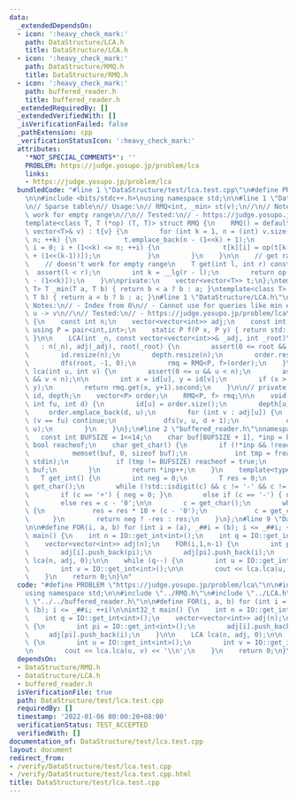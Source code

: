 ```yaml
---
data:
  _extendedDependsOn:
  - icon: ':heavy_check_mark:'
    path: DataStructure/LCA.h
    title: DataStructure/LCA.h
  - icon: ':heavy_check_mark:'
    path: DataStructure/RMQ.h
    title: DataStructure/RMQ.h
  - icon: ':heavy_check_mark:'
    path: buffered_reader.h
    title: buffered_reader.h
  _extendedRequiredBy: []
  _extendedVerifiedWith: []
  _isVerificationFailed: false
  _pathExtension: cpp
  _verificationStatusIcon: ':heavy_check_mark:'
  attributes:
    '*NOT_SPECIAL_COMMENTS*': ''
    PROBLEM: https://judge.yosupo.jp/problem/lca
    links:
    - https://judge.yosupo.jp/problem/lca
  bundledCode: "#line 1 \"DataStructure/test/lca.test.cpp\"\n#define PROBLEM \"https://judge.yosupo.jp/problem/lca\"\
    \n\n#include <bits/stdc++.h>\nusing namespace std;\n\n#line 1 \"DataStructure/RMQ.h\"\
    \n// Sparse table\n// Usage:\n// RMQ<int, _min> st(v);\n//\n// Note:\n// - doesn't\
    \ work for empty range\n//\n// Tested:\n// - https://judge.yosupo.jp/problem/staticrmq\n\
    template<class T, T (*op) (T, T)> struct RMQ {\n    RMQ() = default;\n    RMQ(const\
    \ vector<T>& v) : t{v} {\n        for (int k = 1, n = (int) v.size(); (1<<k) <=\
    \ n; ++k) {\n            t.emplace_back(n - (1<<k) + 1);\n            for (int\
    \ i = 0; i + (1<<k) <= n; ++i) {\n                t[k][i] = op(t[k-1][i], t[k-1][i\
    \ + (1<<(k-1))]);\n            }\n        }\n    }\n\n    // get range [l, r-1]\n\
    \    // doesn't work for empty range\n    T get(int l, int r) const {\n      \
    \  assert(l < r);\n        int k = __lg(r - l);\n        return op(t[k][l], t[k][r\
    \ - (1<<k)]);\n    }\n\nprivate:\n    vector<vector<T>> t;\n};\ntemplate<class\
    \ T> T _min(T a, T b) { return b < a ? b : a; }\ntemplate<class T> T _max(T a,\
    \ T b) { return a < b ? b : a; }\n#line 1 \"DataStructure/LCA.h\"\n// LCA\n//\
    \ Notes:\n// - Index from 0\n// - Cannot use for queries like min edge in path\
    \ u -> v\n//\n// Tested:\n// - https://judge.yosupo.jp/problem/lca\nstruct LCA\
    \ {\n    const int n;\n    vector<vector<int>> adj;\n    const int root;\n   \
    \ using P = pair<int,int>;\n    static P f(P x, P y) { return std::min(x, y);\
    \ }\n\n    LCA(int _n, const vector<vector<int>>& _adj, int _root)\n         \
    \   : n(_n), adj(_adj), root(_root) {\n        assert(0 <= root && root < n);\n\
    \        id.resize(n);\n        depth.resize(n);\n        order.reserve(2 * n);\n\
    \        dfs(root, -1, 0);\n        rmq = RMQ<P, f>(order);\n    }\n\n    int\
    \ lca(int u, int v) {\n        assert(0 <= u && u < n);\n        assert(0 <= v\
    \ && v < n);\n\n        int x = id[u], y = id[v];\n        if (x > y) std::swap(x,\
    \ y);\n        return rmq.get(x, y+1).second;\n    }\n\n// private:\n    vector<int>\
    \ id, depth;\n    vector<P> order;\n    RMQ<P, f> rmq;\n\n    void dfs(int u,\
    \ int fu, int d) {\n        id[u] = order.size();\n        depth[u] = d;\n   \
    \     order.emplace_back(d, u);\n        for (int v : adj[u]) {\n            if\
    \ (v == fu) continue;\n            dfs(v, u, d + 1);\n            order.emplace_back(d,\
    \ u);\n        }\n    }\n};\n#line 2 \"buffered_reader.h\"\nnamespace IO {\n \
    \   const int BUFSIZE = 1<<14;\n    char buf[BUFSIZE + 1], *inp = buf;\n\n   \
    \ bool reacheof;\n    char get_char() {\n        if (!*inp && !reacheof) {\n \
    \           memset(buf, 0, sizeof buf);\n            int tmp = fread(buf, 1, BUFSIZE,\
    \ stdin);\n            if (tmp != BUFSIZE) reacheof = true;\n            inp =\
    \ buf;\n        }\n        return *inp++;\n    }\n    template<typename T>\n \
    \   T get_int() {\n        int neg = 0;\n        T res = 0;\n        char c =\
    \ get_char();\n        while (!std::isdigit(c) && c != '-' && c != '+') c = get_char();\n\
    \        if (c == '+') { neg = 0; }\n        else if (c == '-') { neg = 1; }\n\
    \        else res = c - '0';\n\n        c = get_char();\n        while (std::isdigit(c))\
    \ {\n            res = res * 10 + (c - '0');\n            c = get_char();\n  \
    \      }\n        return neg ? -res : res;\n    }\n};\n#line 9 \"DataStructure/test/lca.test.cpp\"\
    \n\n#define FOR(i, a, b) for (int i = (a), _##i = (b); i <= _##i; ++i)\n\nint32_t\
    \ main() {\n    int n = IO::get_int<int>();\n    int q = IO::get_int<int>();\n\
    \    vector<vector<int>> adj(n);\n    FOR(i,1,n-1) {\n        int pi = IO::get_int<int>();\n\
    \        adj[i].push_back(pi);\n        adj[pi].push_back(i);\n    }\n\n    LCA\
    \ lca(n, adj, 0);\n\n    while (q--) {\n        int u = IO::get_int<int>();\n\
    \        int v = IO::get_int<int>();\n\n        cout << lca.lca(u, v) << '\\n';\n\
    \    }\n    return 0;\n}\n"
  code: "#define PROBLEM \"https://judge.yosupo.jp/problem/lca\"\n\n#include <bits/stdc++.h>\n\
    using namespace std;\n\n#include \"../RMQ.h\"\n#include \"../LCA.h\"\n#include\
    \ \"../../buffered_reader.h\"\n\n#define FOR(i, a, b) for (int i = (a), _##i =\
    \ (b); i <= _##i; ++i)\n\nint32_t main() {\n    int n = IO::get_int<int>();\n\
    \    int q = IO::get_int<int>();\n    vector<vector<int>> adj(n);\n    FOR(i,1,n-1)\
    \ {\n        int pi = IO::get_int<int>();\n        adj[i].push_back(pi);\n   \
    \     adj[pi].push_back(i);\n    }\n\n    LCA lca(n, adj, 0);\n\n    while (q--)\
    \ {\n        int u = IO::get_int<int>();\n        int v = IO::get_int<int>();\n\
    \n        cout << lca.lca(u, v) << '\\n';\n    }\n    return 0;\n}\n"
  dependsOn:
  - DataStructure/RMQ.h
  - DataStructure/LCA.h
  - buffered_reader.h
  isVerificationFile: true
  path: DataStructure/test/lca.test.cpp
  requiredBy: []
  timestamp: '2022-01-06 00:00:20+08:00'
  verificationStatus: TEST_ACCEPTED
  verifiedWith: []
documentation_of: DataStructure/test/lca.test.cpp
layout: document
redirect_from:
- /verify/DataStructure/test/lca.test.cpp
- /verify/DataStructure/test/lca.test.cpp.html
title: DataStructure/test/lca.test.cpp
---
```

